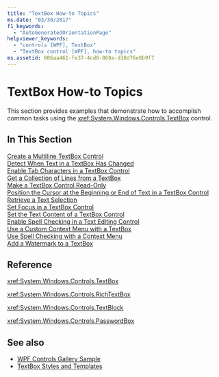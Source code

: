```yaml
---
title: "TextBox How-to Topics"
ms.date: "03/30/2017"
f1_keywords: 
  - "AutoGeneratedOrientationPage"
helpviewer_keywords: 
  - "controls [WPF], TextBox"
  - "TextBox control [WPF], how-to topics"
ms.assetid: 006aa461-fe37-4cd8-860a-d38d76e8b9f7
---
```

# TextBox How-to Topics
This section provides examples that demonstrate how to accomplish common tasks using the <xref:System.Windows.Controls.TextBox> control.  
  
## In This Section  
 [Create a Multiline TextBox Control](how-to-create-a-multiline-textbox-control.md)  
 [Detect When Text in a TextBox Has Changed](how-to-detect-when-text-in-a-textbox-has-changed.md)  
 [Enable Tab Characters in a TextBox Control](how-to-enable-tab-characters-in-a-textbox-control.md)  
 [Get a Collection of Lines from a TextBox](how-to-get-a-collection-of-lines-from-a-textbox.md)  
 [Make a TextBox Control Read-Only](how-to-make-a-textbox-control-read-only.md)  
 [Position the Cursor at the Beginning or End of Text in a TextBox Control](position-the-cursor-at-the-beginning-or-end-of-text.md)  
 [Retrieve a Text Selection](how-to-retrieve-a-text-selection.md)  
 [Set Focus in a TextBox Control](how-to-set-focus-in-a-textbox-control.md)  
 [Set the Text Content of a TextBox Control](how-to-set-the-text-content-of-a-textbox-control.md)  
 [Enable Spell Checking in a Text Editing Control](how-to-enable-spell-checking-in-a-text-editing-control.md)  
 [Use a Custom Context Menu with a TextBox](how-to-use-a-custom-context-menu-with-a-textbox.md)  
 [Use Spell Checking with a Context Menu](how-to-use-spell-checking-with-a-context-menu.md)  
 [Add a Watermark to a TextBox](how-to-add-a-watermark-to-a-textbox.md)  
  
## Reference  
 <xref:System.Windows.Controls.TextBox>  
  
 <xref:System.Windows.Controls.RichTextBox>  
  
 <xref:System.Windows.Controls.TextBlock>  
  
 <xref:System.Windows.Controls.PasswordBox>  
  
## See also

- [WPF Controls Gallery Sample](https://go.microsoft.com/fwlink/?LinkID=160053)
- [TextBox Styles and Templates](textbox-styles-and-templates.md)
